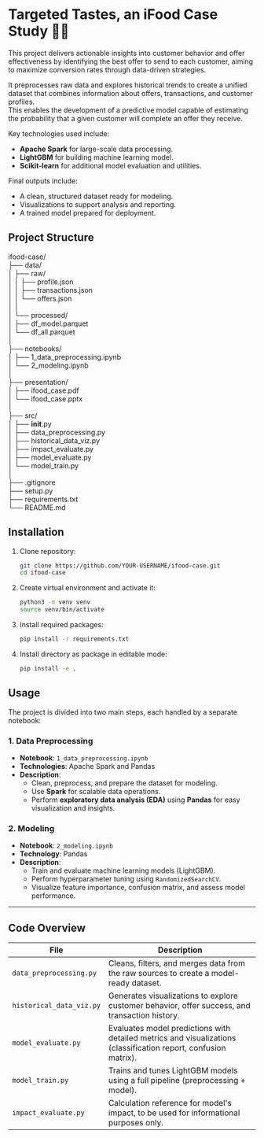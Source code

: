 # Targeted Tastes, an iFood Case Study 🛵🍔

This project delivers actionable insights into customer behavior and offer effectiveness by identifying the best offer to send to each customer, aiming to maximize conversion rates through data-driven strategies.

It preprocesses raw data and explores historical trends to create a unified dataset that combines information about offers, transactions, and customer profiles.  
This enables the development of a predictive model capable of estimating the probability that a given customer will complete an offer they receive.

Key technologies used include:
- **Apache Spark** for large-scale data processing.
- **LightGBM** for building machine learning model.
- **Scikit-learn** for additional model evaluation and utilities.

Final outputs include:
- A clean, structured dataset ready for modeling.
- Visualizations to support analysis and reporting.
- A trained model prepared for deployment.

## Project Structure

ifood-case/  
├── data/  
│   ├── raw/                             
│   │   ├── profile.json  
│   │   ├── transactions.json  
│   │   └── offers.json  
│   │  
│   └── processed/                       
│       ├── df_model.parquet  
│       └── df_all.parquet   
│  
├── notebooks/  
│   ├── 1_data_preprocessing.ipynb      
│   └── 2_modeling.ipynb                 
│  
├── presentation/  
│   ├── ifood_case.pdf            
│   └── ifood_case.pptx                     
│  
├── src/                                 
│   ├── __init__.py  
│   ├── data_preprocessing.py            
│   ├── historical_data_viz.py  
│   ├── impact_evaluate.py          
│   ├── model_evaluate.py                
│   └── model_train.py                   
│  
├── .gitignore                           
├── setup.py                             
├── requirements.txt                     
└── README.md                           

## Installation

1. Clone repository:
    ```bash
    git clone https://github.com/YOUR-USERNAME/ifood-case.git
    cd ifood-case
    ```

2. Create virtual environment and activate it:
    ```bash
    python3 -m venv venv
    source venv/bin/activate
    ```

3. Install required packages:
    ```bash
    pip install -r requirements.txt
    ```
4. Install directory as package in editable mode:
    ```bash
    pip install -e .
    ```

## Usage

The project is divided into two main steps, each handled by a separate notebook:

### 1. Data Preprocessing
- **Notebook**: `1_data_preprocessing.ipynb`
- **Technologies**: Apache Spark and Pandas
- **Description**:
  - Clean, preprocess, and prepare the dataset for modeling.
  - Use **Spark** for scalable data operations.
  - Perform **exploratory data analysis (EDA)** using **Pandas** for easy visualization and insights.

### 2. Modeling
- **Notebook**: `2_modeling.ipynb`
- **Technology**: Pandas
- **Description**:
  - Train and evaluate machine learning models (LightGBM).
  - Perform hyperparameter tuning using `RandomizedSearchCV`.
  - Visualize feature importance, confusion matrix, and assess model performance.

---

## Code Overview

| File                     | Description |
|---------------------------|-------------|
| `data_preprocessing.py`   | Cleans, filters, and merges data from the raw sources to create a model-ready dataset. |
| `historical_data_viz.py`  | Generates visualizations to explore customer behavior, offer success, and transaction history. |
| `model_evaluate.py`       | Evaluates model predictions with detailed metrics and visualizations (classification report, confusion matrix). |
| `model_train.py`          | Trains and tunes LightGBM models using a full pipeline (preprocessing + model). |
| `impact_evaluate.py`      | Calculation reference for model's impact, to be used for informational purposes only. |


